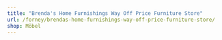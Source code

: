 ```yaml
---
title: "Brenda's Home Furnishings Way Off Price Furniture Store"
url: /forney/brendas-home-furnishings-way-off-price-furniture-store/
shop: Möbel
---
```

